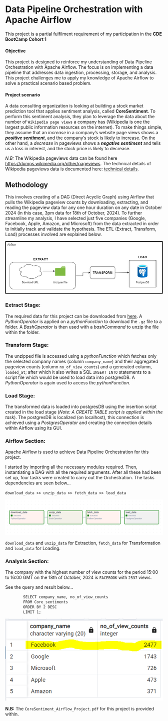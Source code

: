 # Data Pipeline Orchestration with Apache Airflow

This project is a partial fulfilment requirement of my participation in the **CDE BootCamp Cohort 1**

#### Objective

This project is designed to reinforce my understanding of Data Pipeline Orchestration with Apache Airflow. The focus is on implementing a data pipeline 
that addresses data ingestion, processing, storage, and analysis. This project challenges me to apply my knowledge of Apache Airflow to solve a practical 
scenario based problem.

#### Project scenario

A data consulting organization is looking at building a stock market prediction tool that applies sentiment analysis, called **CoreSentiment**. 
To perform this sentiment analysis, they plan to leverage the data about the number of `Wikipedia page views` a company has (Wikipedia is one the largest 
public information resources on the internet). To make things simple, they assume that an *increase* in a company’s website page views shows a 
***positive sentiment***, and the company’s stock is likely to increase. On the other hand, a *decrease* in pageviews shows a ***negative sentiment*** and tells
us a loss in interest, and the stock price is likely to decrease.

*N.B:* The Wikipedia pageviews data can be found here https://dumps.wikimedia.org/other/pageviews. The technical details of Wikipedia pageviews data is documented 
here: [technical details](https://wikitech.wikimedia.org/wiki/Analytics/Data_Lake/Traffic/Pageviews).

## Methodology

This involves creating of a DAG (Direct Acyclic Graph) using Airflow that pulls the Wikipedia pageview counts by downloading, extracting, and reading the pageview 
data for any one hour duration on any date in October 2024 (in this case, 3pm data for 18th of October, 2024). To further streamline my analysis, I have selected 
just five companies (Google, Facebook, Apple, Amazon, and Microsoft) from the data extracted in order to initially track and validate the hypothesis. The ETL 
(Extract, Transform, Load) processes involved are explained below.

![Core Sentiment Data Pipeline](./coreSentimentPipeline.png)


### Extract Stage:

The required data for this project can be downloaded from [here](https://dumps.wikimedia.org/other/pageviews/2024/2024-10/pageviews-20241018-150000.gz). 
A *PythonOperator* is applied on a *pythonFunction* to download the `.gz` file to a folder. A *BashOperator* is then used with a *bashCommand* to unzip the file
within the folder.

### Transform Stage:

The unzipped file is accessed using a *pythonFunction* which fetches only the selected company names (column `company_name`) and their aggregated pageview counts 
(column `no_of_view_counts`) and a generated column, `loaded_at`; after which it also writes a SQL `INSERT INTO` statements to a script file which would be used 
to load data into postgresDB. A *PythonOperator* is again used to access the *pythonFunction*. 

### Load Stage:

The transformed data is loaded into postgresDB using the insertion script created in the load stage (*Note: A CREATE TABLE script is applied within the task*). 
The postgresDB is localized (on localhost), this connection is achieved using a *PostgresOperator* and creating the connection details within Airflow using its GUI.

### Airflow Section:

Apache Airflow is used to achieve Data Pipeline Orchestration for this project. 

I started by importing all the necessary modules required. Then, instantiating a DAG with all the required arguments. After all these had been set up, four tasks
were created to carry out the Orchestration. The tasks dependencies are seen below...

`download_data >> unzip_data >> fetch_data >> load_data`

![Airflow DAG](./coreSentimentDAG.PNG)

`download_data` and `unzip_data` for Extraction, `fetch_data` for Transformation and `load_data` for Loading.

### Analysis Section:

The company with the highest number of view counts for the period 15:00 to 16:00 GMT on the 18th of October, 2024 is `FACEBOOK` with `2537` views.

See the query and result below...

			SELECT company_name, no_of_view_counts
			FROM Core_sentiments
			ORDER BY 2 DESC
			LIMIT 1;
	
	
![Query result](./highestViews.PNG)	



**N.B:** The `CoreSentiment_Airflow_Project.pdf` for this project is provided within.

